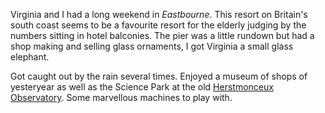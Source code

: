 Virginia and I had a long weekend in *Eastbourne*. This resort on Britain's south coast seems to be a favourite resort for the elderly judging by the numbers sitting in hotel balconies. The pier was a little rundown but had a shop making and selling glass ornaments, I got Virginia a small glass elephant.

Got caught out by the rain several times. Enjoyed a museum of shops of yesteryear as well as the Science Park at the old
[Herstmonceux Observatory](https://www.the-observatory.org/). Some marvellous machines to play with.
